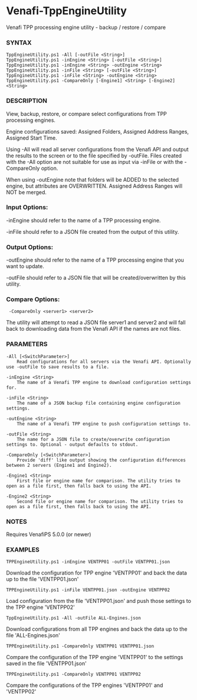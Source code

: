 # Venafi-TppEngineUtility
Venafi TPP processing engine utility - backup / restore / compare

### SYNTAX
    TppEngineUtility.ps1 -All [-outFile <String>]
    TppEngineUtility.ps1 -inEngine <String> [-outFile <String>]
    TppEngineUtility.ps1 -inEngine <String> -outEngine <String>
    TppEngineUtility.ps1 -inFile <String> [-outFile <String>]
    TppEngineUtility.ps1 -inFile <String> -outEngine <String>
    TppEngineUtility.ps1 -CompareOnly [-Engine1] <String> [-Engine2] <String>

### DESCRIPTION
View, backup, restore, or compare select configurations from TPP processing engines.

Engine configurations saved: Assigned Folders, Assigned Address Ranges, Assigned Start Time.

Using -All will read all server configurations from the Venafi API and output the results to the screen or to the file specified by -outFile. Files created with the -All option are not suitable for use as input via -inFile or with the -CompareOnly option.

When using -outEngine note that folders will be ADDED to the selected engine, but attributes are OVERWRITTEN. Assigned Address Ranges will NOT be merged.

### Input Options:
-inEngine should refer to the name of a TPP processing engine.

-inFile should refer to a JSON file created from the output of this utility.

### Output Options:

-outEngine should refer to the name of a TPP processing engine that you want to update.

-outFile should refer to a JSON file that will be created/overwritten by this utility.

### Compare Options:

     -CompareOnly <server1> <server2>

The utility will attempt to read a JSON file server1 and server2 and will fall back to downloading data from the Venafi API if the names are not files.


### PARAMETERS
    -All [<SwitchParameter>]
        Read configurations for all servers via the Venafi API. Optionally use -outFile to save results to a file.

    -inEngine <String>
        The name of a Venafi TPP engine to download configuration settings for.

    -inFile <String>
        The name of a JSON backup file containing engine configuration settings.

    -outEngine <String>
        The name of a Venafi TPP engine to push configuration settings to.

    -outFile <String>
        The name for a JSON file to create/overwrite configuration settings to. Optional - output defaults to stdout.

    -CompareOnly [<SwitchParameter>]
        Provide 'diff' like output showing the configuration differences between 2 servers (Engine1 and Engine2).

    -Engine1 <String>
        First file or engine name for comparison. The utility tries to open as a file first, then falls back to using the API.

    -Engine2 <String>
        Second file or engine name for comparison. The utility tries to open as a file first, then falls back to using the API.

### NOTES

Requires VenafiPS 5.0.0 (or newer)

### EXAMPLES

    TPPEngineUtility.ps1 -inEngine VENTPP01 -outFile VENTPP01.json

Download the configuration for TPP engine 'VENTPP01' and back the data up to the file 'VENTPP01.json'

    TPPEngineUtility.ps1 -inFile VENTPP01.json -outEngine VENTPP02

Load configuration from the file 'VENTPP01.json' and push those settings to the TPP engine 'VENTPP02'

    TppEngineUtility.ps1 -All -outFile ALL-Engines.json

Download configurations from all TPP engines and back the data up to the file 'ALL-Engines.json'

    TPPEngineUtility.ps1 -CompareOnly VENTPP01 VENTPP01.json

Compare the configuration of the TPP engine 'VENTPP01' to the settings saved in the file 'VENTPP01.json'

    TPPEngineUtility.ps1 -CompareOnly VENTPP01 VENTPP02

Compare the configurations of the TPP engines 'VENTPP01' and 'VENTPP02'
